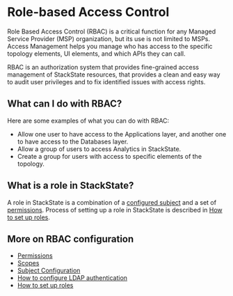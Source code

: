 # Role-based Access Control

Role Based Access Control \(RBAC\) is a critical function for any Managed Service Provider \(MSP\) organization, but its use is not limited to MSPs. Access Management helps you manage who has access to the specific topology elements, UI elements, and which APIs they can call.

RBAC is an authorization system that provides fine-grained access management of StackState resources, that provides a clean and easy way to audit user privileges and to fix identified issues with access rights.

## What can I do with RBAC?

Here are some examples of what you can do with RBAC:

* Allow one user to have access to the Applications layer, and another one to have access to the Databases layer.
* Allow a group of users to access Analytics in StackState.
* Create a group for users with access to specific elements of the topology.

## What is a role in StackState?

A role in StackState is a combination of a [configured subject](/configure/security/rbac/rbac_subjects.md) and a set of [permissions](/configure/security/rbac/rbac_permissions.md). Process of setting up a role in StackState is described in [How to set up roles](/configure/security/rbac/rbac_roles.md).

## More on RBAC configuration

* [Permissions](/configure/security/rbac/rbac_permissions.md)
* [Scopes](/configure/security/rbac/rbac_scopes.md)
* [Subject Configuration](/configure/security/rbac/rbac_subjects.md)
* [How to configure LDAP authentication](/configure/security/configure_ldap_authentication.md)
* [How to set up roles](/configure/security/rbac/rbac_roles.md)

